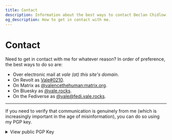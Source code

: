 ```yaml
---
title: Contact
description: Information about the best ways to contact Declan Chidlow, including emails and instant messaging accounts. Also includes my public PGP key for verifying the validity of communications.
og_description: How to get in contact with me.
---
```


<h1 class="section" data-pagefind-filter="Content Type:Page">Contact</h1>

<div class="readable-width">
Need to get in contact with me for whatever reason? In order of preference, the best ways to do so are:

- Over electronic mail at _vale (at) this site's domain_.
- On Revolt as [Vale#0210](https://revolt.chat/qr?v2Zmb3JtYXRqcnFyJHVzZXIkMGZhdmF0YXJ4KmZYdm5WMlp6MmtWMWdTWkMtYm1EaW5NX2ZhSGxkbFVwSzRjZFdaSXdLM2tkaXNwbGF5TmFtZXgaMDFKRFpSREQxWVo4NEhBOEVTVDJFNUdWWFRodXNlcm5hbWVkVmFsZW1kaXNjcmltaW5hdG9yZDAyMTBiaWR4GjAxRzZBMllNSEVEMlRGVEVNTktLTUtGR0gw/w==).
- On Matrix as [@valencethehuman:matrix.org](https://matrix.to/#/@valencethehuman:matrix.org).
- On Bluesky as [@vale.rocks](https://bsky.app/profile/vale.rocks).
- On the Fediverse as [@vale@fedi.vale.rocks](https://fedi.vale.rocks/vale).

---

If you need to verify that communication is genuinely from me (which is increasingly important in the age of misinformation), you can do so using my PGP key.

<details>
    <summary>View public PGP Key</summary>

```plaintext
-----BEGIN PGP PUBLIC KEY BLOCK-----

xjMEYkrOGRYJKwYBBAHaRw8BAQdA1eQ/ZUfNUkptJe3w0tyW7kXarXNVZXHC
qTmHmFpslEfNM2RlY2xhbi5jaGlkbG93QHByb3Rvbi5tZSA8ZGVjbGFuLmNo
aWRsb3dAcHJvdG9uLm1lPsKPBBAWCgAgBQJiSs4ZBgsJBwgDAgQVCAoCBBYC
AQACGQECGwMCHgEAIQkQs7aHf+j+NUcWIQQ6mb94ujTvknzAW76ztod/6P41
R1frAP9fgRryht+aAP4nAWRWCFHbZu3Sy58WTsOP53CmwKbk5QD/cs2WeMih
rUUbFJoi+HoBaSCYLRqurMlwdnwogSSsMQ3OOARiSs4ZEgorBgEEAZdVAQUB
AQdAEHRLCnSzXVOMjE9SN7G75dzVfph1FZf0vdJLzVJ0GHIDAQgHwngEGBYI
AAkFAmJKzhkCGwwAIQkQs7aHf+j+NUcWIQQ6mb94ujTvknzAW76ztod/6P41
R57UAP9SF1sHPt4f2LIB+B51JVxUJBdvPl7lsWY8cVgsVJA9YQEA5YyhSO+W
e3zepzmyaBeudv+k3OBiSP6s2bSt03CRHQg=
=hxGd

-----END PGP PUBLIC KEY BLOCK-----
```

</details>

</div>
